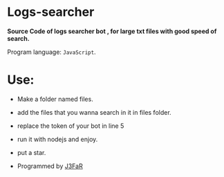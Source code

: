 # Logs-searcher

**Source Code of logs searcher bot , for large txt files with good speed of search.**

Program language: `JavaScript`.

# Use:
- Make a folder named files.
- add the files that you wanna search in it in files folder.
- replace the token of your bot in line 5
- run it with nodejs and enjoy.
- put a star.

- Programmed by [J3FaR](https://t.me/iraqsGodFather)
